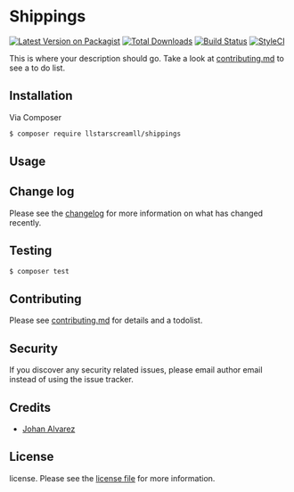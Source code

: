 # Shippings

[![Latest Version on Packagist][ico-version]][link-packagist]
[![Total Downloads][ico-downloads]][link-downloads]
[![Build Status][ico-travis]][link-travis]
[![StyleCI][ico-styleci]][link-styleci]

This is where your description should go. Take a look at [contributing.md](contributing.md) to see a to do list.

## Installation

Via Composer

``` bash
$ composer require llstarscreamll/shippings
```

## Usage

## Change log

Please see the [changelog](changelog.md) for more information on what has changed recently.

## Testing

``` bash
$ composer test
```

## Contributing

Please see [contributing.md](contributing.md) for details and a todolist.

## Security

If you discover any security related issues, please email author email instead of using the issue tracker.

## Credits

- [Johan Alvarez](https://github.com/llstarscreamll)


## License

license. Please see the [license file](license.md) for more information.

[ico-version]: https://img.shields.io/packagist/v/llstarscreamll/shippings.svg?style=flat-square
[ico-downloads]: https://img.shields.io/packagist/dt/llstarscreamll/shippings.svg?style=flat-square
[ico-travis]: https://img.shields.io/travis/llstarscreamll/shippings/master.svg?style=flat-square
[ico-styleci]: https://styleci.io/repos/12345678/shield

[link-packagist]: https://packagist.org/packages/llstarscreamll/shippings
[link-downloads]: https://packagist.org/packages/llstarscreamll/shippings
[link-travis]: https://travis-ci.org/llstarscreamll/shippings
[link-styleci]: https://styleci.io/repos/12345678
[link-author]: https://github.com/llstarscreamll
[link-contributors]: ../../contributors]